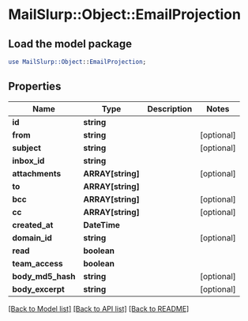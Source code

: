 # MailSlurp::Object::EmailProjection

## Load the model package
```perl
use MailSlurp::Object::EmailProjection;
```

## Properties
Name | Type | Description | Notes
------------ | ------------- | ------------- | -------------
**id** | **string** |  | 
**from** | **string** |  | [optional] 
**subject** | **string** |  | [optional] 
**inbox_id** | **string** |  | 
**attachments** | **ARRAY[string]** |  | [optional] 
**to** | **ARRAY[string]** |  | 
**bcc** | **ARRAY[string]** |  | [optional] 
**cc** | **ARRAY[string]** |  | [optional] 
**created_at** | **DateTime** |  | 
**domain_id** | **string** |  | [optional] 
**read** | **boolean** |  | 
**team_access** | **boolean** |  | 
**body_md5_hash** | **string** |  | [optional] 
**body_excerpt** | **string** |  | [optional] 

[[Back to Model list]](../README#documentation-for-models) [[Back to API list]](../README#documentation-for-api-endpoints) [[Back to README]](../README)


